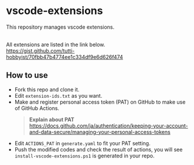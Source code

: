# vscode-extensions
This repository manages vscode extensions.<br><br>

All extensions are listed in the link below.<br>
https://gist.github.com/tutti-hobbyist/70fbb47b4774ee1c334df9e6d626f474

## How to use
- Fork this repo and clone it.
- Edit `extension-ids.txt` as you want.
- Make and register personal access token (PAT) on GitHub to make use of GitHub Actions.
    > **Explain about PAT** <br>
    > https://docs.github.com/ja/authentication/keeping-your-account-and-data-secure/managing-your-personal-access-tokens
- Edit `ACTIONS_PAT` in `generate.yaml` to fit your PAT setting.
- Push the modified codes and check the result of actions, you will see `install-vscode-extensions.ps1` is generated in your repo.